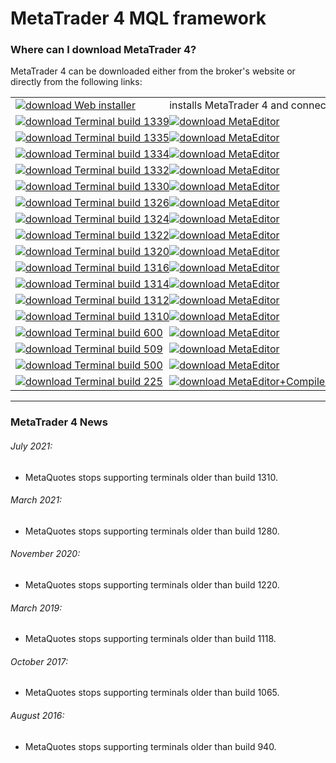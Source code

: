 
# MetaTrader 4 MQL framework


### Where can I download MetaTrader 4?
MetaTrader 4 can be downloaded either from the broker's website or directly from the following links:

<table>
<tr>
    <td nowrap>
        <a href="http://www.rosasurfer.com/.mt4/mt4setup-metaquotes-2018.10.04.exe"><img src="https://user-images.githubusercontent.com/12749283/57028778-a698fd00-6c48-11e9-89f1-0c4d669dbe1d.png" title="download" alt="download" border="0">
            Web installer
        </a>
    </td>
    <td nowrap colspan="2"> installs MetaTrader 4 and connects to the MetaQuotes demo server </td>
</tr>

<tr>
    <td nowrap>
        <a href="http://www.rosasurfer.com/.mt4/1339/terminal.exe"><img src="https://user-images.githubusercontent.com/12749283/57028778-a698fd00-6c48-11e9-89f1-0c4d669dbe1d.png" title="download" alt="download" border="0">
            Terminal build 1339
        </a>
    </td>
    <td nowrap>
        <a href="http://www.rosasurfer.com/.mt4/1339/metaeditor.exe"><img src="https://user-images.githubusercontent.com/12749283/57028778-a698fd00-6c48-11e9-89f1-0c4d669dbe1d.png" title="download" alt="download" border="0">
            MetaEditor
        </a>
    </td>
    <td nowrap> most current build </td>
</tr>

<tr>
    <td nowrap>
        <a href="http://www.rosasurfer.com/.mt4/1335/terminal.exe"><img src="https://user-images.githubusercontent.com/12749283/57028778-a698fd00-6c48-11e9-89f1-0c4d669dbe1d.png" title="download" alt="download" border="0">
            Terminal build 1335
        </a>
    </td>
    <td nowrap>
        <a href="http://www.rosasurfer.com/.mt4/1335/metaeditor.exe"><img src="https://user-images.githubusercontent.com/12749283/57028778-a698fd00-6c48-11e9-89f1-0c4d669dbe1d.png" title="download" alt="download" border="0">
            MetaEditor
        </a>
    </td>
    <td nowrap> </td>
</tr>

<tr>
    <td nowrap>
        <a href="http://www.rosasurfer.com/.mt4/1334/terminal.exe"><img src="https://user-images.githubusercontent.com/12749283/57028778-a698fd00-6c48-11e9-89f1-0c4d669dbe1d.png" title="download" alt="download" border="0">
            Terminal build 1334
        </a>
    </td>
    <td nowrap>
        <a href="http://www.rosasurfer.com/.mt4/1334/metaeditor.exe"><img src="https://user-images.githubusercontent.com/12749283/57028778-a698fd00-6c48-11e9-89f1-0c4d669dbe1d.png" title="download" alt="download" border="0">
            MetaEditor
        </a>
    </td>
    <td> </td>
</tr>

<tr>
    <td nowrap>
        <a href="http://www.rosasurfer.com/.mt4/1332/terminal.exe"><img src="https://user-images.githubusercontent.com/12749283/57028778-a698fd00-6c48-11e9-89f1-0c4d669dbe1d.png" title="download" alt="download" border="0">
            Terminal build 1332
        </a>
    </td>
    <td nowrap>
        <a href="http://www.rosasurfer.com/.mt4/1332/metaeditor.exe"><img src="https://user-images.githubusercontent.com/12749283/57028778-a698fd00-6c48-11e9-89f1-0c4d669dbe1d.png" title="download" alt="download" border="0">
            MetaEditor
        </a>
    </td>
    <td> </td>
</tr>

<tr>
    <td nowrap>
        <a href="http://www.rosasurfer.com/.mt4/1330/terminal.exe"><img src="https://user-images.githubusercontent.com/12749283/57028778-a698fd00-6c48-11e9-89f1-0c4d669dbe1d.png" title="download" alt="download" border="0">
            Terminal build 1330
        </a>
    </td>
    <td nowrap>
        <a href="http://www.rosasurfer.com/.mt4/1330/metaeditor.exe"><img src="https://user-images.githubusercontent.com/12749283/57028778-a698fd00-6c48-11e9-89f1-0c4d669dbe1d.png" title="download" alt="download" border="0">
            MetaEditor
        </a>
    </td>
    <td> </td>
</tr>

<tr>
    <td nowrap>
        <a href="http://www.rosasurfer.com/.mt4/1326/terminal.exe"><img src="https://user-images.githubusercontent.com/12749283/57028778-a698fd00-6c48-11e9-89f1-0c4d669dbe1d.png" title="download" alt="download" border="0">
            Terminal build 1326
        </a>
    </td>
    <td nowrap>
        <a href="http://www.rosasurfer.com/.mt4/1326/metaeditor.exe"><img src="https://user-images.githubusercontent.com/12749283/57028778-a698fd00-6c48-11e9-89f1-0c4d669dbe1d.png" title="download" alt="download" border="0">
            MetaEditor
        </a>
    </td>
    <td> </td>
</tr>

<tr>
    <td nowrap>
        <a href="http://www.rosasurfer.com/.mt4/1324/terminal.exe"><img src="https://user-images.githubusercontent.com/12749283/57028778-a698fd00-6c48-11e9-89f1-0c4d669dbe1d.png" title="download" alt="download" border="0">
            Terminal build 1324
        </a>
    </td>
    <td nowrap>
        <a href="http://www.rosasurfer.com/.mt4/1324/metaeditor.exe"><img src="https://user-images.githubusercontent.com/12749283/57028778-a698fd00-6c48-11e9-89f1-0c4d669dbe1d.png" title="download" alt="download" border="0">
            MetaEditor
        </a>
    </td>
    <td> </td>
</tr>

<tr>
    <td nowrap>
        <a href="http://www.rosasurfer.com/.mt4/1322/terminal.exe"><img src="https://user-images.githubusercontent.com/12749283/57028778-a698fd00-6c48-11e9-89f1-0c4d669dbe1d.png" title="download" alt="download" border="0">
            Terminal build 1322
        </a>
    </td>
    <td nowrap>
        <a href="http://www.rosasurfer.com/.mt4/1322/metaeditor.exe"><img src="https://user-images.githubusercontent.com/12749283/57028778-a698fd00-6c48-11e9-89f1-0c4d669dbe1d.png" title="download" alt="download" border="0">
            MetaEditor
        </a>
    </td>
    <td> </td>
</tr>

<tr>
    <td nowrap>
        <a href="http://www.rosasurfer.com/.mt4/1320/terminal.exe"><img src="https://user-images.githubusercontent.com/12749283/57028778-a698fd00-6c48-11e9-89f1-0c4d669dbe1d.png" title="download" alt="download" border="0">
            Terminal build 1320
        </a>
    </td>
    <td nowrap>
        <a href="http://www.rosasurfer.com/.mt4/1320/metaeditor.exe"><img src="https://user-images.githubusercontent.com/12749283/57028778-a698fd00-6c48-11e9-89f1-0c4d669dbe1d.png" title="download" alt="download" border="0">
            MetaEditor
        </a>
    </td>
    <td> </td>
</tr>

<tr>
    <td nowrap>
        <a href="http://www.rosasurfer.com/.mt4/1316/terminal.exe"><img src="https://user-images.githubusercontent.com/12749283/57028778-a698fd00-6c48-11e9-89f1-0c4d669dbe1d.png" title="download" alt="download" border="0">
            Terminal build 1316
        </a>
    </td>
    <td nowrap>
        <a href="http://www.rosasurfer.com/.mt4/1316/metaeditor.exe"><img src="https://user-images.githubusercontent.com/12749283/57028778-a698fd00-6c48-11e9-89f1-0c4d669dbe1d.png" title="download" alt="download" border="0">
            MetaEditor
        </a>
    </td>
    <td> </td>
</tr>

<tr>
    <td nowrap>
        <a href="http://www.rosasurfer.com/.mt4/1314/terminal.exe"><img src="https://user-images.githubusercontent.com/12749283/57028778-a698fd00-6c48-11e9-89f1-0c4d669dbe1d.png" title="download" alt="download" border="0">
            Terminal build 1314
        </a>
    </td>
    <td nowrap>
        <a href="http://www.rosasurfer.com/.mt4/1314/metaeditor.exe"><img src="https://user-images.githubusercontent.com/12749283/57028778-a698fd00-6c48-11e9-89f1-0c4d669dbe1d.png" title="download" alt="download" border="0">
            MetaEditor
        </a>
    </td>
    <td> </td>
</tr>

<tr>
    <td nowrap>
        <a href="http://www.rosasurfer.com/.mt4/1312/terminal.exe"><img src="https://user-images.githubusercontent.com/12749283/57028778-a698fd00-6c48-11e9-89f1-0c4d669dbe1d.png" title="download" alt="download" border="0">
            Terminal build 1312
        </a>
    </td>
    <td nowrap>
        <a href="http://www.rosasurfer.com/.mt4/1312/metaeditor.exe"><img src="https://user-images.githubusercontent.com/12749283/57028778-a698fd00-6c48-11e9-89f1-0c4d669dbe1d.png" title="download" alt="download" border="0">
            MetaEditor
        </a>
    </td>
    <td> </td>
</tr>

<tr>
    <td nowrap>
        <a href="http://www.rosasurfer.com/.mt4/1310/terminal.exe"><img src="https://user-images.githubusercontent.com/12749283/57028778-a698fd00-6c48-11e9-89f1-0c4d669dbe1d.png" title="download" alt="download" border="0">
            Terminal build 1310
        </a>
    </td>
    <td nowrap>
        <a href="http://www.rosasurfer.com/.mt4/1310/metaeditor.exe"><img src="https://user-images.githubusercontent.com/12749283/57028778-a698fd00-6c48-11e9-89f1-0c4d669dbe1d.png" title="download" alt="download" border="0">
            MetaEditor
        </a>
    </td>
    <td nowrap> oldest build supported by MetaQuotes </td>
</tr>

<tr>
    <td nowrap>
        <a href="http://www.rosasurfer.com/.mt4/600/terminal.exe"><img src="https://user-images.githubusercontent.com/12749283/57028778-a698fd00-6c48-11e9-89f1-0c4d669dbe1d.png" title="download" alt="download" border="0">
            Terminal build 600
        </a>
    </td>
    <td nowrap>
        <a href="http://www.rosasurfer.com/.mt5/metaeditor/883/metaeditor.exe"><img src="https://user-images.githubusercontent.com/12749283/57028778-a698fd00-6c48-11e9-89f1-0c4d669dbe1d.png" title="download" alt="download" border="0">
            MetaEditor
        </a>
    </td>
    <td nowrap> first build using MQL4 and a subset of MQL5 </td>
</tr>

<tr>
    <td nowrap>
        <a href="http://www.rosasurfer.com/.mt4/509%20last%20MQL4%20only/terminal.exe"><img src="https://user-images.githubusercontent.com/12749283/57028778-a698fd00-6c48-11e9-89f1-0c4d669dbe1d.png" title="download" alt="download" border="0">
            Terminal build 509
        </a>
    </td>
    <td nowrap>
        <a href="http://www.rosasurfer.com/.mt4/509%20last%20MQL4%20only/metaeditor.exe"><img src="https://user-images.githubusercontent.com/12749283/57028778-a698fd00-6c48-11e9-89f1-0c4d669dbe1d.png" title="download" alt="download" border="0">
            MetaEditor
        </a>
    </td>
    <td nowrap> last build using MQL4 only </td>
</tr>

<tr>
    <td nowrap>
        <a href="http://www.rosasurfer.com/.mt4/500/terminal.exe"><img src="https://user-images.githubusercontent.com/12749283/57028778-a698fd00-6c48-11e9-89f1-0c4d669dbe1d.png" title="download" alt="download" border="0">
            Terminal build 500
        </a>
    </td>
    <td nowrap>
        <a href="http://www.rosasurfer.com/.mt4/500/metaeditor.exe"><img src="https://user-images.githubusercontent.com/12749283/57028778-a698fd00-6c48-11e9-89f1-0c4d669dbe1d.png" title="download" alt="download" border="0">
            MetaEditor
        </a>
    </td>
    <td> </td>
</tr>

<tr>
    <td nowrap>
        <a href="http://www.rosasurfer.com/.mt4/225/terminal.exe"><img src="https://user-images.githubusercontent.com/12749283/57028778-a698fd00-6c48-11e9-89f1-0c4d669dbe1d.png" title="download" alt="download" border="0">
            Terminal build 225
        </a>
    </td>
    <td nowrap>
        <a href="http://www.rosasurfer.com/.mt4/225/metaeditor-compiler.zip"><img src="https://user-images.githubusercontent.com/12749283/57028778-a698fd00-6c48-11e9-89f1-0c4d669dbe1d.png" title="download" alt="download" border="0">
            MetaEditor+Compiler
        </a>
    </td>
    <td nowrap> oldest build supported by this framework </td>
</tr>
</table>

-----

### MetaTrader 4 News

###### July 2021:
- MetaQuotes stops supporting terminals older than build 1310.

###### March 2021:
- MetaQuotes stops supporting terminals older than build 1280.

###### November 2020:
- MetaQuotes stops supporting terminals older than build 1220.

###### March 2019:
- MetaQuotes stops supporting terminals older than build 1118.

###### October 2017:
- MetaQuotes stops supporting terminals older than build 1065.

###### August 2016:
- MetaQuotes stops supporting terminals older than build 940.

